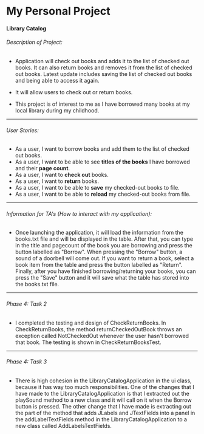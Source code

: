 # My Personal Project

#### Library Catalog

###### Description of Project:
- Application will check out books and adds it to the list of checked out books. It can also return books and
removes it from the list of checked out books. Latest update includes saving the list of checked out books and 
being able to access it again.

- It will allow users to check out or return books. 

- This project is of interest to me as I have borrowed many books at my local library during my childhood.

------------------------------------------------------------------------------------------------------------------------
###### User Stories:
- As a user, I want to borrow books and add them to the list of checked out books.
- As a user, I want to be able to see **titles of the books** I have borrowed and their **page count**.
- As a user, I want to **check out** books.
- As a user, I want to **return** books.
- As a user, I want to be able to **save** my checked-out books to file.
- As a user, I want to be able to **reload** my checked-out books from file.

------------------------------------------------------------------------------------------------------------------------
###### Information for TA's (How to interact with my application):
- Once launching the application, it will load the information from the books.txt file and will be displayed in the 
table. After that, you can type in the title and pagecount of the book you are borrowing and press the button labelled
as "Borrow". When pressing the "Borrow" button, a sound of a doorbell will come out.
If you want to return a book, select a book item from the table and press the button labelled as "Return". 
Finally, after you have finished borrowing/returning your books, you can press the "Save" button and it will save 
what the table has stored into the books.txt file.
------------------------------------------------------------------------------------------------------------------------
###### Phase 4: Task 2
- I completed the testing and design of CheckReturnBooks. In CheckReturnBooks, the method returnCheckedOutBook throws an
exception called NotCheckedOut whenever the user hasn't borrowed that book. The testing is shown in CheckReturnBooksTest.
------------------------------------------------------------------------------------------------------------------------
###### Phase 4: Task 3
- There is high cohesion in the LibraryCatalogApplication in the ui class, because it has way too much responsibilities.
One of the changes that I have made to the LibraryCatalogApplication is that I extracted out the playSound method to a 
new class and it will call on it when the Borrow button is pressed. The other change that I have made is extracting out
the part of the method that adds JLabels and JTextFields into a panel in the addLabelTextFields method in the 
LibraryCatalogApplication to a new class called AddLabelsTextFields.